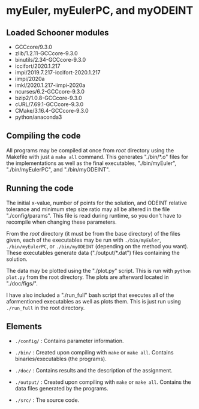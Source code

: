 # myEuler, myEulerPC, and myODEINT

## Loaded Schooner modules

* GCCcore/9.3.0
* zlib/1.2.11-GCCcore-9.3.0
* binutils/2.34-GCCcore-9.3.0
* iccifort/2020.1.217
* impi/2019.7.217-iccifort-2020.1.217
* iimpi/2020a
* imkl/2020.1.217-iimpi-2020a
* ncurses/6.2-GCCcore-9.3.0
* bzip2/1.0.8-GCCcore-9.3.0
* cURL/7.69.1-GCCcore-9.3.0
* CMake/3.16.4-GCCcore-9.3.0
* python/anaconda3

## Compiling the code

All programs may be compiled at once from *root* directory using the Makefile
with just a `make all` command. This generates "./bin/*.o" files for the
implementations as well as the final executables, "./bin/myEuler",
"./bin/myEulerPC", and "./bin/myODEINT".

## Running the code

The initial x-value, number of points for the solution, and ODEINT
relative tolerance and minimum step size ratio may all be altered in the file
"./config/params". This file is read during runtime, so you don't have to
recompile when changing these parameters.

From the *root* directory (it must be from the base directory) of the files
given, each of the executables may be run with `./bin/myEuler`,
`./bin/myEulerPC`, or `./bin/myODEINT` (depending on the method you want).
These executables generate data ("./output/*.dat") files containing the
solution.

The data may be plotted using the "./plot.py" script. This is run with
`python plot.py` from the root directory. The plots are afterward located in
"./doc/figs/".

I have also included a "./run_full" bash script that executes all of the
aformentioned executables as well as plots them. This is just run using
`./run_full` in the root directory.

## Elements

* `./config/` : Contains parameter information.

* `./bin/` : Created upon compiling with `make` or `make all`. Contains
             binaries/executables (the programs).

* `./doc/` : Contains results and the description of the assignment.

* `./output/` : Created upon compiling with `make` or `make all`. Contains
                the data files generated by the programs.

* `./src/` : The source code.
